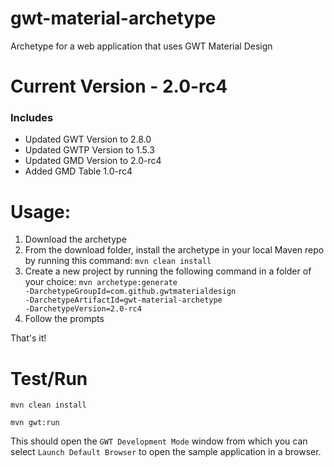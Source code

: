 # gwt-material-archetype
Archetype for a web application that uses GWT Material Design

# Current Version - 2.0-rc4
### Includes
- Updated GWT Version to 2.8.0
- Updated GWTP Version to 1.5.3
- Updated GMD Version to 2.0-rc4
- Added GMD Table 1.0-rc4

# Usage:
1. Download the archetype
2. From the download folder, install the archetype in your local Maven repo by running this command: <code>mvn clean install</code>
3. Create a new project by running the following command in a folder of your choice: <code>mvn archetype:generate -DarchetypeGroupId=com.github.gwtmaterialdesign -DarchetypeArtifactId=gwt-material-archetype -DarchetypeVersion=2.0-rc4</code>
4. Follow the prompts

That's it!

# Test/Run
<code>mvn clean install</code>

<code>mvn gwt:run</code>

This should open the `GWT Development Mode` window from which you can select `Launch Default Browser` to open the sample application in a browser.
